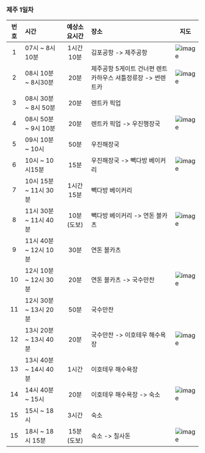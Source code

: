 ### 제주 1일차
|번호|시간|예상소요시간|장소|지도|
|:--:|:-----------|:-----:|:--|---|
|1|07시 ~ 8시 10분|1시간 10분|김포공항 -> 제주공항|![image](https://user-images.githubusercontent.com/33191974/133801619-0365edb1-9f76-40f2-b852-2e321139c8e7.png)|
|2|08시 10분 ~ 8시30분|20분|제주공항 5게이트 건너편 렌트카하우스 셔틀정류장 -> 썬렌트카|![image](https://user-images.githubusercontent.com/33191974/133805085-ec0f4cae-e8ec-480e-99fc-5a9038cf53d6.png)|
|3|08시 30분 ~ 8시 50분|20분|렌트카 픽업||
|4|08시 50분 ~ 9시 10분|20분|렌트카 픽업 -> 우진행장국|![image](https://user-images.githubusercontent.com/33191974/133805304-f053253c-d75c-4a7e-b350-51af1f727e8c.png)|
|5|09시 10분 ~ 10시|50분|우진해장국||
|6|10시 ~ 10시15분|15분|우진해장국 -> 빽다방 베이커리|![image](https://user-images.githubusercontent.com/33191974/133801891-e3ddb064-ffb8-44ca-b937-f803dc2a3c51.png)|
|7|10시 15분 ~ 11시 30분|1시간 15분|빽다방 베이커리||
|8|11시 30분 ~ 11시 40분|10분(도보)|빽다방 베이커리 -> 연돈 볼카츠|![image](https://user-images.githubusercontent.com/33191974/133801994-6f05251a-47cf-4b2e-9ccc-ef1d3cb3b69f.png)|
|9|11시 40분 ~ 12시 10분|30분|연돈 볼카츠||
|10|12시 10분 ~ 12시 30분|20분|연돈 볼카츠 -> 국수만찬|![image](https://user-images.githubusercontent.com/33191974/133802103-0517c730-898f-445f-b3c3-5a68b49b06e6.png)|
|11|12시 30분 ~ 13시 20분|50분|국수만찬||
|12|13시 20분 ~ 13시 40분|20분|국수만찬 -> 이호테우 해수욕장|![image](https://user-images.githubusercontent.com/33191974/133805494-7a06d633-51a9-45b6-bcbc-4ab255bc1f30.png)|
|13|13시 40분 ~ 14시 40분|1시간|이호테우 해수욕장||
|14|14시 40분 ~ 15시|20분|이호테우 해수욕장 -> 숙소|![image](https://user-images.githubusercontent.com/33191974/133805794-bc4240fe-b8a9-45b6-8bb9-afacf9138a96.png)|
|15|15시 ~ 18시|3시간|숙소||
|15|18시 ~ 18시 15분|15분(도보)|숙소 -> 칠사돈|![image](https://user-images.githubusercontent.com/33191974/133802392-4b6d9cca-cf78-480a-9fea-4edfd65cfac6.png)|





